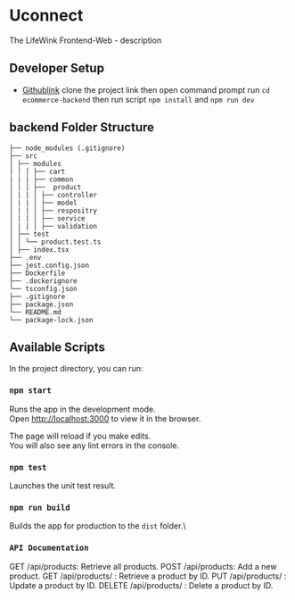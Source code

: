# Uconnect

The LifeWink Frontend-Web - description

## Developer Setup

-   [Githublink](https://github.com/GowthamEswar/icliniq_assesment)
    clone the project link then open command prompt run `cd ecommerce-backend`
    then run script `npm install` and `npm run dev`

## backend Folder Structure

```
├── node_modules (.gitignore)
├── src
│ ├── modules
│ │ │ ├── cart
| | | ├── common
│ │ │ ├──  product
│ | | │ ├── controller
│ | | │ ├── model
│ | | │ ├── respositry
│ | | │ ├── service
│ | | │ ├── validation
│ ├── test
│ │ └── product.test.ts
│ ├── index.tsx
├── .env
├── jest.config.json
├── Dockerfile
├── .dockerignore
└── tsconfig.json
├── .gitignore
├── package.json
└── README.md
└── package-lock.json
```

## Available Scripts

In the project directory, you can run:

### `npm start`

Runs the app in the development mode.\
Open [http://localhost:3000](http://localhost:3000) to view it in the browser.

The page will reload if you make edits.\
You will also see any lint errors in the console.

### `npm test`

Launches the unit test result.

### `npm run build`

Builds the app for production to the `dist` folder.\

### `API Documentation`

GET /api/products: Retrieve all products.
POST /api/products: Add a new product.
GET /api/products/
: Retrieve a product by ID.
PUT /api/products/
: Update a product by ID.
DELETE /api/products/
: Delete a product by ID.